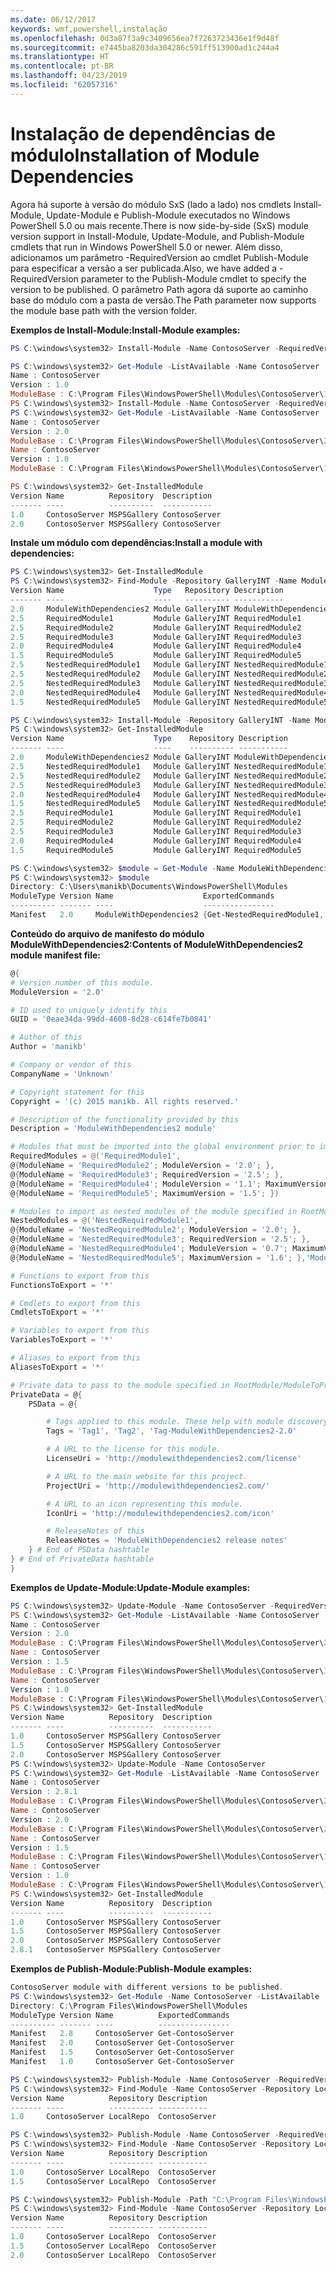 ```yaml
---
ms.date: 06/12/2017
keywords: wmf,powershell,instalação
ms.openlocfilehash: 0d3a87f3a9c3409656ea7f7263723436e1f9d48f
ms.sourcegitcommit: e7445ba8203da304286c591ff513900ad1c244a4
ms.translationtype: HT
ms.contentlocale: pt-BR
ms.lasthandoff: 04/23/2019
ms.locfileid: "62057316"
---
```

# <a name="installation-of-module-dependencies"></a><span data-ttu-id="c2f86-102">Instalação de dependências de módulo</span><span class="sxs-lookup"><span data-stu-id="c2f86-102">Installation of Module Dependencies</span></span>

<span data-ttu-id="c2f86-103">Agora há suporte à versão do módulo SxS (lado a lado) nos cmdlets Install-Module, Update-Module e Publish-Module executados no Windows PowerShell 5.0 ou mais recente.</span><span class="sxs-lookup"><span data-stu-id="c2f86-103">There is now side-by-side (SxS) module version support in Install-Module, Update-Module, and Publish-Module cmdlets that run in Windows PowerShell 5.0 or newer.</span></span>
<span data-ttu-id="c2f86-104">Além disso, adicionamos um parâmetro -RequiredVersion ao cmdlet Publish-Module para especificar a versão a ser publicada.</span><span class="sxs-lookup"><span data-stu-id="c2f86-104">Also, we have added a -RequiredVersion parameter to the Publish-Module cmdlet to specify the version to be published.</span></span> <span data-ttu-id="c2f86-105">O parâmetro Path agora dá suporte ao caminho base do módulo com a pasta de versão.</span><span class="sxs-lookup"><span data-stu-id="c2f86-105">The Path parameter now supports the module base path with the version folder.</span></span>

<span data-ttu-id="c2f86-106">**Exemplos de Install-Module:**</span><span class="sxs-lookup"><span data-stu-id="c2f86-106">**Install-Module examples:**</span></span>
```powershell
PS C:\windows\system32> Install-Module -Name ContosoServer -RequiredVersion 1.0 -Repository MSPSGallery

PS C:\windows\system32> Get-Module -ListAvailable -Name ContosoServer | Format-List Name,Version,ModuleBase
Name : ContosoServer
Version : 1.0
ModuleBase : C:\Program Files\WindowsPowerShell\Modules\ContosoServer\1.0
PS C:\windows\system32> Install-Module -Name ContosoServer -RequiredVersion 2.0 -Repository MSPSGallery
PS C:\windows\system32> Get-Module -ListAvailable -Name ContosoServer | Format-List Name,Version,ModuleBase
Name : ContosoServer
Version : 2.0
ModuleBase : C:\Program Files\WindowsPowerShell\Modules\ContosoServer\2.0
Name : ContosoServer
Version : 1.0
ModuleBase : C:\Program Files\WindowsPowerShell\Modules\ContosoServer\1.0

PS C:\windows\system32> Get-InstalledModule
Version Name          Repository  Description
------- ----          ----------  -----------
1.0     ContosoServer MSPSGallery ContosoServer
2.0     ContosoServer MSPSGallery ContosoServer
```

<span data-ttu-id="c2f86-107">**Instale um módulo com dependências:**</span><span class="sxs-lookup"><span data-stu-id="c2f86-107">**Install a module with dependencies:**</span></span>
```powershell
PS C:\windows\system32> Get-InstalledModule
PS C:\windows\system32> Find-Module -Repository GalleryINT -Name ModuleWithDependencies2 -IncludeDependencies
Version Name                    Type   Repository Description
------- ----                    ----   ---------- -----------
2.0     ModuleWithDependencies2 Module GalleryINT ModuleWithDependencies2
2.5     RequiredModule1         Module GalleryINT RequiredModule1
2.5     RequiredModule2         Module GalleryINT RequiredModule2
2.5     RequiredModule3         Module GalleryINT RequiredModule3
2.0     RequiredModule4         Module GalleryINT RequiredModule4
1.5     RequiredModule5         Module GalleryINT RequiredModule5
2.5     NestedRequiredModule1   Module GalleryINT NestedRequiredModule1
2.5     NestedRequiredModule2   Module GalleryINT NestedRequiredModule2
2.5     NestedRequiredModule3   Module GalleryINT NestedRequiredModule3
2.0     NestedRequiredModule4   Module GalleryINT NestedRequiredModule4
1.5     NestedRequiredModule5   Module GalleryINT NestedRequiredModule5

PS C:\windows\system32> Install-Module -Repository GalleryINT -Name ModuleWithDependencies2 -Scope CurrentUser
PS C:\windows\system32> Get-InstalledModule
Version Name                    Type    Repository Description
------- ----                    ----    ---------- -----------
2.0     ModuleWithDependencies2 Module GalleryINT ModuleWithDependencies2
2.5     NestedRequiredModule1   Module GalleryINT NestedRequiredModule1
2.5     NestedRequiredModule2   Module GalleryINT NestedRequiredModule2
2.5     NestedRequiredModule3   Module GalleryINT NestedRequiredModule3
2.0     NestedRequiredModule4   Module GalleryINT NestedRequiredModule4
1.5     NestedRequiredModule5   Module GalleryINT NestedRequiredModule5
2.5     RequiredModule1         Module GalleryINT RequiredModule1
2.5     RequiredModule2         Module GalleryINT RequiredModule2
2.5     RequiredModule3         Module GalleryINT RequiredModule3
2.0     RequiredModule4         Module GalleryINT RequiredModule4
1.5     RequiredModule5         Module GalleryINT RequiredModule5

PS C:\windows\system32> $module = Get-Module -Name ModuleWithDependencies2 -ListAvailable
PS C:\windows\system32> $module
Directory: C:\Users\manikb\Documents\WindowsPowerShell\Modules
ModuleType Version Name                    ExportedCommands
---------- ------- ----                    ----------------
Manifest   2.0     ModuleWithDependencies2 {Get-NestedRequiredModule1, Get-NestedRequiredModule2, Get-NestedRequiredModule3, Get-NestedRequiredModule4...}
```

<span data-ttu-id="c2f86-108">**Conteúdo do arquivo de manifesto do módulo ModuleWithDependencies2:**</span><span class="sxs-lookup"><span data-stu-id="c2f86-108">**Contents of ModuleWithDependencies2 module manifest file:**</span></span>
```powershell
@{
# Version number of this module.
ModuleVersion = '2.0'

# ID used to uniquely identify this
GUID = '0eae34da-99dd-4608-8d28-c614fe7b0841'

# Author of this
Author = 'manikb'

# Company or vendor of this
CompanyName = 'Unknown'

# Copyright statement for this
Copyright = '(c) 2015 manikb. All rights reserved.'

# Description of the functionality provided by this
Description = 'ModuleWithDependencies2 module'

# Modules that must be imported into the global environment prior to importing this
RequiredModules = @('RequiredModule1',
@{ModuleName = 'RequiredModule2'; ModuleVersion = '2.0'; },
@{ModuleName = 'RequiredModule3'; RequiredVersion = '2.5'; },
@{ModuleName = 'RequiredModule4'; ModuleVersion = '1.1'; MaximumVersion = '2.0'; },
@{ModuleName = 'RequiredModule5'; MaximumVersion = '1.5'; })

# Modules to import as nested modules of the module specified in RootModule/ModuleToProcess
NestedModules = @('NestedRequiredModule1',
@{ModuleName = 'NestedRequiredModule2'; ModuleVersion = '2.0'; },
@{ModuleName = 'NestedRequiredModule3'; RequiredVersion = '2.5'; },
@{ModuleName = 'NestedRequiredModule4'; ModuleVersion = '0.7'; MaximumVersion = '2.4'; },
@{ModuleName = 'NestedRequiredModule5'; MaximumVersion = '1.6'; },'ModuleWithDependencies2.psm1')

# Functions to export from this
FunctionsToExport = '*'

# Cmdlets to export from this
CmdletsToExport = '*'

# Variables to export from this
VariablesToExport = '*'

# Aliases to export from this
AliasesToExport = '*'

# Private data to pass to the module specified in RootModule/ModuleToProcess. This may also contain a PSData hashtable with additional module metadata used by PowerShell.
PrivateData = @{
    PSData = @{

        # Tags applied to this module. These help with module discovery in online galleries.
        Tags = 'Tag1', 'Tag2', 'Tag-ModuleWithDependencies2-2.0'

        # A URL to the license for this module.
        LicenseUri = 'http://modulewithdependencies2.com/license'

        # A URL to the main website for this project.
        ProjectUri = 'http://modulewithdependencies2.com/'

        # A URL to an icon representing this module.
        IconUri = 'http://modulewithdependencies2.com/icon'

        # ReleaseNotes of this
        ReleaseNotes = 'ModuleWithDependencies2 release notes'
    } # End of PSData hashtable
} # End of PrivateData hashtable
}
```

<span data-ttu-id="c2f86-109">**Exemplos de Update-Module:**</span><span class="sxs-lookup"><span data-stu-id="c2f86-109">**Update-Module examples:**</span></span>
```powershell
PS C:\windows\system32> Update-Module -Name ContosoServer -RequiredVersion 1.5
PS C:\windows\system32> Get-Module -ListAvailable -Name ContosoServer | Format-List Name,Version,ModuleBase
Name : ContosoServer
Version : 2.0
ModuleBase : C:\Program Files\WindowsPowerShell\Modules\ContosoServer\2.0
Name : ContosoServer
Version : 1.5
ModuleBase : C:\Program Files\WindowsPowerShell\Modules\ContosoServer\1.5
Name : ContosoServer
Version : 1.0
ModuleBase : C:\Program Files\WindowsPowerShell\Modules\ContosoServer\1.0
PS C:\windows\system32> Get-InstalledModule
Version Name          Repository  Description
------- ----          ----------  -----------
1.0     ContosoServer MSPSGallery ContosoServer
1.5     ContosoServer MSPSGallery ContosoServer
2.0     ContosoServer MSPSGallery ContosoServer
PS C:\windows\system32> Update-Module -Name ContosoServer
PS C:\windows\system32> Get-Module -ListAvailable -Name ContosoServer | Format-List Name,Version,ModuleBase
Name : ContosoServer
Version : 2.8.1
ModuleBase : C:\Program Files\WindowsPowerShell\Modules\ContosoServer\2.8.1
Name : ContosoServer
Version : 2.0
ModuleBase : C:\Program Files\WindowsPowerShell\Modules\ContosoServer\2.0
Name : ContosoServer
Version : 1.5
ModuleBase : C:\Program Files\WindowsPowerShell\Modules\ContosoServer\1.5
Name : ContosoServer
Version : 1.0
ModuleBase : C:\Program Files\WindowsPowerShell\Modules\ContosoServer\1.0
PS C:\windows\system32> Get-InstalledModule
Version Name          Repository  Description
------- ----          ----------  -----------
1.0     ContosoServer MSPSGallery ContosoServer
1.5     ContosoServer MSPSGallery ContosoServer
2.0     ContosoServer MSPSGallery ContosoServer
2.8.1   ContosoServer MSPSGallery ContosoServer
```

<span data-ttu-id="c2f86-110">**Exemplos de Publish-Module:**</span><span class="sxs-lookup"><span data-stu-id="c2f86-110">**Publish-Module examples:**</span></span>
```powershell
ContosoServer module with different versions to be published.
PS C:\windows\system32> Get-Module -Name ContosoServer -ListAvailable
Directory: C:\Program Files\WindowsPowerShell\Modules
ModuleType Version Name          ExportedCommands
---------- ------- ----          ----------------
Manifest   2.8     ContosoServer Get-ContosoServer
Manifest   2.0     ContosoServer Get-ContosoServer
Manifest   1.5     ContosoServer Get-ContosoServer
Manifest   1.0     ContosoServer Get-ContosoServer

PS C:\windows\system32> Publish-Module -Name ContosoServer -RequiredVersion 1.0 -Repository LocalRepo -NuGetApiKey Local-Repo-NuGet-ApiKey
PS C:\windows\system32> Find-Module -Name ContosoServer -Repository LocalRepo
Version Name          Repository Description
------- ----          ---------- -----------
1.0     ContosoServer LocalRepo  ContosoServer

PS C:\windows\system32> Publish-Module -Name ContosoServer -RequiredVersion 1.5 -Repository LocalRepo -NuGetApiKey Local-Repo-NuGet-ApiKey
PS C:\windows\system32> Find-Module -Name ContosoServer -Repository LocalRepo
Version Name          Repository Description
------- ----          ---------- -----------
1.0     ContosoServer LocalRepo  ContosoServer
1.5     ContosoServer LocalRepo  ContosoServer

PS C:\windows\system32> Publish-Module -Path "C:\Program Files\WindowsPowerShell\Modules\ContosoServer\2.0" -Repository LocalRepo -NuGetApiKey Local-Repo-NuGet-ApiKey
PS C:\windows\system32> Find-Module -Name ContosoServer -Repository LocalRepo
Version Name          Repository Description
------- ----          ---------- -----------
1.0     ContosoServer LocalRepo  ContosoServer
1.5     ContosoServer LocalRepo  ContosoServer
2.0     ContosoServer LocalRepo  ContosoServer
```
